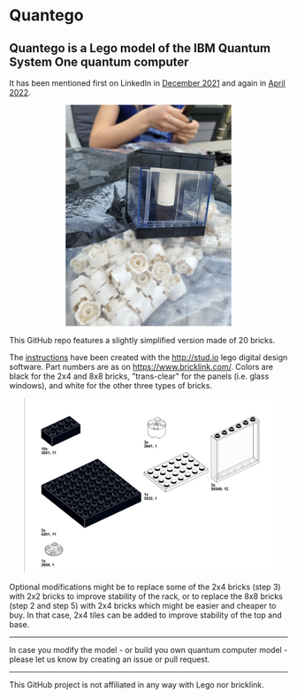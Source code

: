 # Quantego

## Quantego is a Lego model of the IBM Quantum System One quantum computer

It has been mentioned first on LinkedIn in [December 2021](https://www.linkedin.com/feed/update/urn:li:activity:6875070856679231488/) and again in [April 2022](https://www.linkedin.com/feed/update/urn:li:activity:6920362102687723520/).

<p align="center">
  <img src="1_20220414_121449.jpg" alt="Quantego" width="300"/>
</p>

This GitHub repo features a slightly simplified version made of 20 bricks.

The [instructions](lego-quantego-v04b.pdf) have been created with the http://stud.io lego digital design software. Part numbers are as on https://www.bricklink.com/. Colors are black for the 2x4 and 8x8 bricks, "trans-clear" for the panels (i.e. glass windows), and white for the other three types of bricks. 

<p align="center">
  <img src="lego-quantego-v04b-parts.png" alt="Quantego" width="450"/>
</p>

Optional modifications might be to replace some of the 2x4 bricks (step 3) with 2x2 bricks to improve stability of the rack, or to replace the 8x8 bricks (step 2 and step 5) with 2x4 bricks which might be easier and cheaper to buy. In that case, 2x4 tiles can be added to improve stability of the top and base.

---

In case you modify the model - or build you own quantum computer model - please let us know by creating an issue or pull request.

---
This GitHub project is not affiliated in any way with Lego nor bricklink. 
